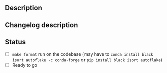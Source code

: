 <!-- Thank you for your contribution! -->

## Description
<!-- Provide a brief description of the PR's purpose here. -->

## Changelog description
<!-- Provide a brief single sentence for the changelog. -->

## Status
- [ ] `make format` run on the codebase (may have to `conda install black isort autoflake -c conda-forge` or `pip install black isort autoflake`)
- [ ] Ready to go
